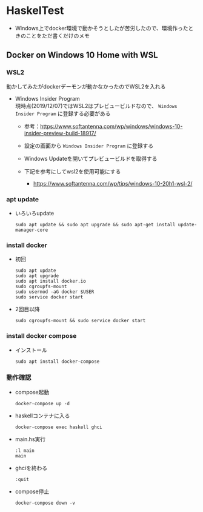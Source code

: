 # HaskelTest
- Windows上でdocker環境で動かそうとしたが苦労したので、環境作ったときのことをただ書くだけのメモ

## Docker on Windows 10 Home with WSL
### WSL2
動かしてみたがdockerデーモンが動かなかったのでWSL2を入れる  
- Windows Insider Program  
    現時点(2019/12/07)ではWSL2はプレビュービルドなので、 `Windows Insider Program` に登録する必要がある
    - 参考：https://www.softantenna.com/wp/windows/windows-10-insider-preview-build-18917/
    
    - 設定の画面から `Windows Insider Program` に登録する
    - Windows Updateを開いてプレビュービルドを取得する
    - 下記を参考にしてwsl2を使用可能にする
        - https://www.softantenna.com/wp/tips/windows-10-20h1-wsl-2/

### apt update
- いろいろupdate
    ```
    sudo apt update && sudo apt upgrade && sudo apt-get install update-manager-core
    ```

### install docker
- 初回
    ```
    sudo apt update
    sudo apt upgrade
    sudo apt install docker.io
    sudo cgroupfs-mount
    sudo usermod -aG docker $USER
    sudo service docker start
    ```
- 2回目以降
    ```
    sudo cgroupfs-mount && sudo service docker start
    ```
### install docker compose
- インストール
    ```
    sudo apt install docker-compose
    ```

### 動作確認
- compose起動
    ```
    docker-compose up -d
    ```
- haskellコンテナに入る
    ```
    docker-compose exec haskell ghci
    ```
- main.hs実行
    ```
    :l main
    main
    ```
- ghciを終わる
    ```
    :quit
    ```
- compose停止
    ```
    docker-compose down -v
    ```